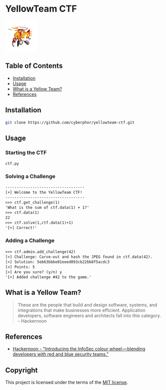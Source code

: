 # YellowTeam CTF
![yellow.gif](/_misc/yellow.gif)

## Table of Contents
* [Installation](#installation)
* [Usage](#usage)
* [What is a Yellow Team?](#what-is-a-yellow-team)
* [References](#references)

## Installation
```bash
git clone https://github.com/cyberphor/yellowteam-ctf.git
```

## Usage
### Starting the CTF
```
ctf.py
```
### Solving a Challenge
```
-----------------------------------
[+] Welcome to the YellowTeam CTF!
-----------------------------------
>>> ctf.get_challenge(1)
'What is the sum of ctf.data(1) + 1?'
>>> ctf.data(1)
22
>>> ctf.solve(1,ctf.data(1)+1)
'[+] Correct!'
```
### Adding a Challenge 
```
>>> ctf.admin.add_challenge(42)
[>] Challenge: Carve-out and hash the JPEG found in ctf.data(42).
[>] Solution: 5eb63bbbe01eeed093cb22bb8f5acdc3
[>] Points: 5
[>] Are you sure? (y/n) y
'[+] Added challenge #42 to the game.'
```

## What is a Yellow Team?
> These are the people that build and design software, systems, and integrations that make businesses more efficient. Application developers, software engineers and architects fall into this category. <br> - Hackernoon

## References
* [Hackernoon - "Introducing the InfoSec colour wheel — blending developers with red and blue security teams."](https://hackernoon.com/introducing-the-infosec-colour-wheel-blending-developers-with-red-and-blue-security-teams-6437c1a07700)

## Copyright
This project is licensed under the terms of the [MIT license](/_misc/LICENSE).
